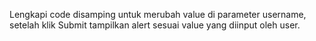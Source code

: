 Lengkapi code disamping untuk merubah value di parameter username, setelah klik Submit tampilkan alert sesuai value yang diinput oleh user.

